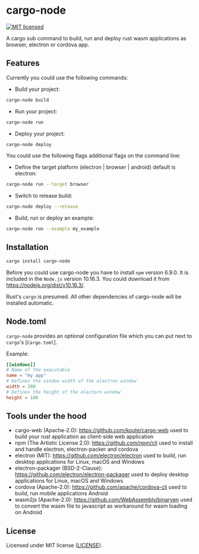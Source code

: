 # cargo-node

[![MIT licensed](https://img.shields.io/badge/license-MIT-blue.svg)](./LICENSE)

A cargo sub command to build, run and deploy rust wasm applications as browser, electron or cordova app.

## Features

Currently you could use the following commands:

* Build your project:

```sh
cargo-node build
```

* Run your project:

```sh
cargo-node run
```

* Deploy your project:

```sh
cargo-node deploy
```

You could use the following flags additional flags on the command line:

* Define the target platform (electron | browser | android) default is electron:

```sh
cargo-node run --target browser
```

* Switch to release build:

```sh
cargo-node deploy --release
```

* Build, run or deploy an example:

```sh
cargo-node run --example my_example
```


## Installation

```sh
cargo install cargo-node
```

Before you could use cargo-node you have to install `npm` version 6.9.0. It is included in the `Node.js` version 10.16.3. You could download it from https://nodejs.org/dist/v10.16.3/. 

Rust's `cargo` is presumed. All other dependencies of cargo-node will be installed automatic.

## Node.toml

`cargo-node` provides an optional configuration file which you can put next to `cargo`'s [`Cargo.toml`].

Example:

```toml
[[windows]]
# Name of the executable
name = "my app"
# Defines the window width of the electron window
width = 300
# Defines the height of the electorn window
height = 100
```

## Tools under the hood 

* cargo-web  (Apache-2.0): https://github.com/koute/cargo-web used to build your rust application as client-side web application
* npm (The Artistic License 2.0): https://github.com/npm/cli used to install and handle electron, electron-packer and cordova 
* electron (MIT): https://github.com/electron/electron used to build, run desktop applications for Linux, macOS and Windows
* electron-packager (BSD-2-Clause): https://github.com/electron/electron-packager used to deploy desktop applications for Linux, macOS and Windows
* cordova (Apache-2.0): https://github.com/apache/cordova-cli used to build, run mobile applications Android
* wasm2js (Apache-2.0): https://github.com/WebAssembly/binaryen used to convert the wasm file to javascript as workaround for wasm loading on Android

## License

Licensed under MIT license ([LICENSE](./LICENSE)).